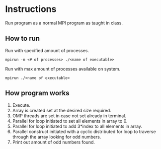 # Instructions
Run program as a normal MPI program as taught in class.

## How to run
Run with specified amount of processes.

`mpirun -n <# of processes> ./<name of executable>`

Run with max amount of processes available on system.

`mpirun ./<name of executable>`

## How program works
1. Execute.
2. Array is created set at the desired size required.
3. OMP threads are set in case not set already in terminal.
4. Parallel for loop initiated to set all elements in array to 0.
5. Parallel for loop initiated to add 3*index to all elements in array.
6. Parallel construct initiated with a cyclic distributed for loop to traverse
    through the array looking for odd numbers.
7. Print out amount of odd numbers found.